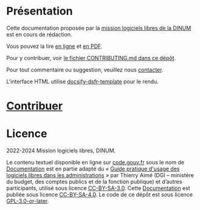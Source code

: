 # Présentation

Cette documentation proposée par la [mission logiciels libres de la DINUM](https://code.gouv.fr) est en cours de rédaction.

Vous pouvez la lire [en ligne](https://code.gouv.fr/documentation/) et [en PDF](https://code.gouv.fr/documentation/logiciels-libres-et-administration-publique.pdf).

Pour y contribuer, voir [le fichier CONTRIBUTING.md dans ce dépôt](CONTRIBUTING.md).

Pour tout commentaire ou suggestion, veuillez nous [contacter](https://code.gouv.fr/fr/contact/).

L'interface HTML utilise [docsify-dsfr-template](https://github.com/codegouvfr/docsify-dsfr-template) pour le rendu.

# [Contribuer](CONTRIBUTING.fr.md)

# Licence

2022-2024 Mission logiciels libres, DINUM.

Le contenu textuel disponible en ligne sur [code.gouv.fr](https://code.gouv.fr) sous le nom de [Documentation](https://code.gouv.fr/documentation/) est en partie adapté du « [Guide pratique d'usage des logiciels libres dans les administrations](https://adullact.org/IMG/pdf/GuideLLadministrations-V1.2.0.pdf) » par Thierry Aimé (DGI – ministère du budget, des comptes publics et de la fonction publique) et d’autres participants, utilisé sous licence [CC-BY-SA-3.0](https://creativecommons.org/licenses/by-sa/3.0/deed.fr). Cette [Documentation](https://code.gouv.fr/documentation) est publiée sous licence [CC-BY-SA-4.0](https://creativecommons.org/licenses/by-sa/4.0/deed.fr). Le code de ce dépôt est sous licence [GPL-3.0-or-later](https://git.sr.ht/~codegouvfr/documentation/blob/main/LICENSES/GPL-3.0-or-later.txt).
